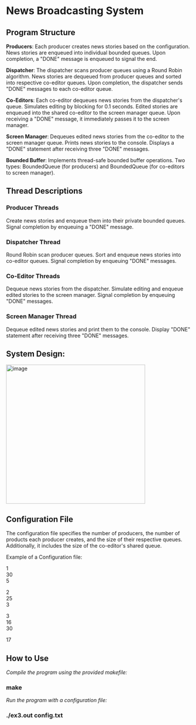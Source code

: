 # News Broadcasting System

## Program Structure  

**Producers**: Each producer creates news stories based on the configuration.
News stories are enqueued into individual bounded queues.
Upon completion, a "DONE" message is enqueued to signal the end.

**Dispatcher**: The dispatcher scans producer queues using a Round Robin algorithm.
News stories are dequeued from producer queues and sorted into respective co-editor queues.
Upon completion, the dispatcher sends "DONE" messages to each co-editor queue.

**Co-Editors**: Each co-editor dequeues news stories from the dispatcher's queue.
Simulates editing by blocking for 0.1 seconds.
Edited stories are enqueued into the shared co-editor to the screen manager queue.
Upon receiving a "DONE" message, it immediately passes it to the screen manager.

**Screen Manager**: Dequeues edited news stories from the co-editor to the screen manager queue.
Prints news stories to the console.
Displays a "DONE" statement after receiving three "DONE" messages.

**Bounded Buffer**: Implements thread-safe bounded buffer operations.
Two types: BoundedQueue (for producers) and BoundedQueue (for co-editors to screen manager).


## Thread Descriptions

### Producer Threads
Create news stories and enqueue them into their private bounded queues.
Signal completion by enqueuing a "DONE" message.
### Dispatcher Thread
Round Robin scan producer queues.
Sort and enqueue news stories into co-editor queues.
Signal completion by enqueuing "DONE" messages.
### Co-Editor Threads
Dequeue news stories from the dispatcher.
Simulate editing and enqueue edited stories to the screen manager.
Signal completion by enqueuing "DONE" messages.
### Screen Manager Thread
Dequeue edited news stories and print them to the console.
Display "DONE" statement after receiving three "DONE" messages.


## System Design:

<img width="380" alt="image" src="https://github.com/noatal345/Producer_consumer_problem/assets/72741540/2cb00914-08c3-4d05-bd5c-175c08a202f5">

## Configuration File
The configuration file specifies the number of producers, the number of products each producer creates, and the size of their respective queues. Additionally, it includes the size of the co-editor's shared queue.

Example of a Configuration file:  

1  
30  
5  

2  
25  
3  

3  
16  
30  

17  



## How to Use
*Compile the program using the provided makefile:*  
### make

*Run the program with a configuration file:*  
### ./ex3.out config.txt
